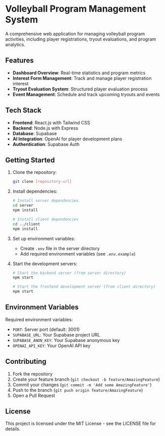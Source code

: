 # Volleyball Program Management System

A comprehensive web application for managing volleyball program activities, including player registrations, tryout evaluations, and program analytics.

## Features

- **Dashboard Overview**: Real-time statistics and program metrics
- **Interest Form Management**: Track and manage player registration interest
- **Tryout Evaluation System**: Structured player evaluation process
- **Event Management**: Schedule and track upcoming tryouts and events

## Tech Stack

- **Frontend**: React.js with Tailwind CSS
- **Backend**: Node.js with Express
- **Database**: Supabase
- **AI Integration**: OpenAI for player development plans
- **Authentication**: Supabase Auth

## Getting Started

1. Clone the repository:
   ```bash
   git clone [repository-url]
   ```

2. Install dependencies:
   ```bash
   # Install server dependencies
   cd server
   npm install

   # Install client dependencies
   cd ../client
   npm install
   ```

3. Set up environment variables:
   - Create `.env` file in the server directory
   - Add required environment variables (see `.env.example`)

4. Start the development servers:
   ```bash
   # Start the backend server (from server directory)
   npm start

   # Start the frontend development server (from client directory)
   npm start
   ```

## Environment Variables

Required environment variables:
- `PORT`: Server port (default: 3001)
- `SUPABASE_URL`: Your Supabase project URL
- `SUPABASE_ANON_KEY`: Your Supabase anonymous key
- `OPENAI_API_KEY`: Your OpenAI API key

## Contributing

1. Fork the repository
2. Create your feature branch (`git checkout -b feature/AmazingFeature`)
3. Commit your changes (`git commit -m 'Add some AmazingFeature'`)
4. Push to the branch (`git push origin feature/AmazingFeature`)
5. Open a Pull Request

## License

This project is licensed under the MIT License - see the LICENSE file for details. 